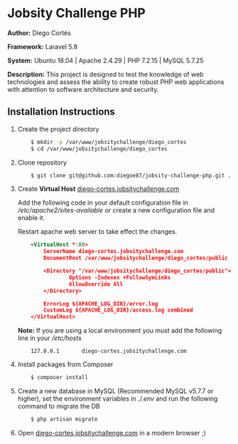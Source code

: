 # Jobsity Challenge PHP

**Author:** Diego Cortés

**Framework:** Laravel 5.8

**System:** Ubuntu 18.04 | Apache 2.4.29 | PHP 7.2.15 | MySQL 5.7.25

**Description:** This project is designed to test the knowledge of web technologies and assess the ability to create robust PHP web applications with attention to software architecture and security.

## Installation Instructions
1. Create the project directory
    ```sh
        $ mkdir -p /var/www/jobsitychallenge/diego_cortes
        $ cd /var/www/jobsitychallenge/diego_cortes
    ```
2. Clone repository
    ```sh
        $ git clone git@github.com:diegoe87/jobsity-challenge-php.git .
    ```

3. Create **Virtual Host** [diego-cortes.jobsitychallenge.com](http://diego-cortes.jobsitychallenge.com) 
    
    Add the following code in your default configuration file in */etc/apache2/sites-available* or create a new configuration file and enable it.
    
    Restart apache web server to take effect the changes.  
    ```xml
        <VirtualHost *:80>
            ServerName diego-cortes.jobsitychallenge.com
            DocumentRoot /var/www/jobsitychallenge/diego_cortes/public

            <Directory "/var/www/jobsitychallenge/diego_cortes/public">
                    Options -Indexes +FollowSymLinks
                    AllowOverride All
            </Directory>

            ErrorLog ${APACHE_LOG_DIR}/error.log
            CustomLog ${APACHE_LOG_DIR}/access.log combined
        </VirtualHost>
    ```
    **Note:** If you are using a local environment you must add the following line in your */etc/hosts*
    ```
        127.0.0.1       diego-cortes.jobsitychallenge.com
    ```

4. Install packages from Composer
    ```sh
        $ composer install
    ```

5. Create a new database in MySQL (Recommended MySQL v5.7.7 or higher), set the environment variables in *./.env* and run the following command to migrate the DB
    ```sh
        $ php artisan migrate
    ```

6. Open [diego-cortes.jobsitychallenge.com](http://diego-cortes.jobsitychallenge.com) in a modern browser ;)